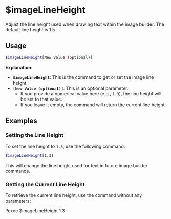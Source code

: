 # $imageLineHeight

Adjust the line height used when drawing text within the image builder. The default line height is 1.5.

## Usage

```bash
$imageLineHeight[New Value (optional)]
```

**Explanation:**

*   **`$imageLineHeight`**:  This is the command to get or set the image line height.
*   **`[New Value (optional)]`**:  This is an optional parameter.
    *   If you provide a numerical value here (e.g., `1.3`), the line height will be set to that value.
    *   If you leave it empty, the command will return the current line height.

## Examples

### Setting the Line Height

To set the line height to `1.3`, use the following command:

```bash
$imageLineHeight[1.3]
```

This will change the line height used for text in future image builder commands.

### Getting the Current Line Height

To retrieve the current line height, use the command without any parameters:

<discord-messages>
  <discord-message :bot="false" role-color="#ffcc9a" author="Member">
    !!exec $imageLineHeight
  </discord-message>
  <discord-message :bot="true" role-color="#0099ff" author="Custom Command" avatar="https://media.discordapp.net/avatars/725721249652670555/781224f90c3b841ba5b40678e032f74a.webp">
    1.3
  </discord-message>
</discord-messages>